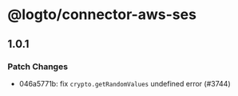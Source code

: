 # @logto/connector-aws-ses

## 1.0.1

### Patch Changes

- 046a5771b: fix `crypto.getRandomValues` undefined error (#3744)
